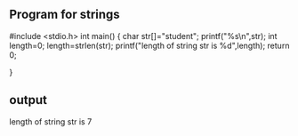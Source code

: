 ## Program for strings
#include <stdio.h>
int main()
{
    char str[]="student";
    printf("%s\n",str);
    int length=0;
    length=strlen(str);
    printf("length of string str is %d",length);
    return 0;
    
}
## output
length of string str is 7
